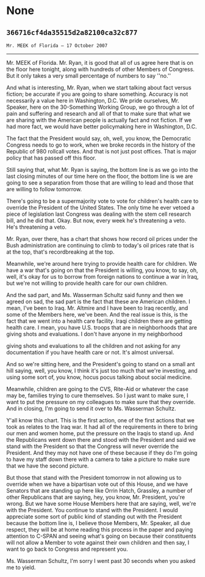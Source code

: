 # None
## `366716cf4da35515d2a82100ca32c877`
`Mr. MEEK of Florida — 17 October 2007`

---


Mr. MEEK of Florida. Mr. Ryan, it is good that all of us agree here 
that is on the floor here tonight, along with hundreds of other Members 
of Congress. But it only takes a very small percentage of numbers to 
say ''no.''

And what is interesting, Mr. Ryan, when we start talking about fact 
versus fiction; be accurate if you are going to share something. 
Accuracy is not necessarily a value here in Washington, D.C. We pride 
ourselves, Mr. Speaker, here on the 30-Something Working Group, we go 
through a lot of pain and suffering and research and all of that to 
make sure that what we are sharing with the American people is actually 
fact and not fiction. If we had more fact, we would have better 
policymaking here in Washington, D.C.

The fact that the President would say, oh, well, you know, the 
Democratic Congress needs to go to work, when we broke records in the 
history of the Republic of 980 rollcall votes. And that is not just 
post offices. That is major policy that has passed off this floor.

Still saying that, what Mr. Ryan is saying, the bottom line is as we 
go into the last closing minutes of our time here on the floor, the 
bottom line is we are going to see a separation from those that are 
willing to lead and those that are willing to follow tomorrow.



There's going to be a supermajority vote to vote for children's 
health care to override the President of the United States. The only 
time he ever vetoed a piece of legislation last Congress was dealing 
with the stem cell research bill, and he did that. Okay. But now, every 
week he's threatening a veto. He's threatening a veto.

Mr. Ryan, over there, has a chart that shows how record oil prices 
under the Bush administration are continuing to climb to today's oil 
prices rate that is at the top, that's recordbreaking at the top.

Meanwhile, we're around here trying to provide health care for 
children. We have a war that's going on that the President is willing, 
you know, to say, oh, well, it's okay for us to borrow from foreign 
nations to continue a war in Iraq, but we're not willing to provide 
health care for our own children.

And the sad part, and Ms. Wasserman Schultz said funny and then we 
agreed on sad, the sad part is the fact that these are American 
children. I mean, I've been to Iraq. Mr. Altmire and I have been to 
Iraq recently, and some of the Members here, we've been. And the real 
issue is this, is the fact that we went into a health care facility. 
Iraqi children there are getting health care. I mean, you have U.S. 
troops that are in neighborhoods that are giving shots and evaluations. 
I don't have anyone in my neighborhood


giving shots and evaluations to all the children and not asking for any 
documentation if you have health care or not. It's almost universal.

And so we're sitting here, and the President's going to stand on a 
small ant hill saying, well, you know, I think it's just too much that 
we're investing, and using some sort of, you know, hocus pocus talking 
about social medicine.

Meanwhile, children are going to the CVS, Rite-Aid or whatever the 
case may be, families trying to cure themselves. So I just want to make 
sure, I want to put the pressure on my colleagues to make sure that 
they override. And in closing, I'm going to send it over to Ms. 
Wasserman Schultz.

Y'all know this chart. This is the first action, one of the first 
actions that we took as relates to the Iraq war. It had all of the 
requirements in there to bring our men and women home, put the pressure 
on the Iraqis to stand up. And the Republicans went down there and 
stood with the President and said we stand with the President so that 
the Congress will never override the President. And they may not have 
one of these because if they do I'm going to have my staff down there 
with a camera to take a picture to make sure that we have the second 
picture.

But those that stand with the President tomorrow in not allowing us 
to override when we have a bipartisan vote out of this House, and we 
have Senators that are standing up here like Orrin Hatch, Grassley, a 
number of other Republicans that are saying, hey, you know, Mr. 
President, you're wrong. But we have some House Members here that are 
saying, well, we're with the President. You continue to stand with the 
President. I would appreciate some sort of public kind of standing out 
with the President because the bottom line is, I believe those Members, 
Mr. Speaker, all due respect, they will be at home reading this process 
in the paper and paying attention to C-SPAN and seeing what's going on 
because their constituents will not allow a Member to vote against 
their own children and then say, I want to go back to Congress and 
represent you.

Ms. Wasserman Schultz, I'm sorry I went past 30 seconds when you 
asked me to yield.